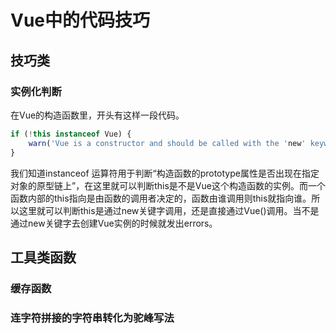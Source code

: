 # Vue中的代码技巧

## 技巧类

### 实例化判断

在Vue的构造函数里，开头有这样一段代码。

```javascript
if (!this instanceof Vue) {
    warn('Vue is a constructor and should be called with the 'new' keyword);
}
```

我们知道instanceof 运算符用于判断“构造函数的prototype属性是否出现在指定对象的原型链上”，在这里就可以判断this是不是Vue这个构造函数的实例。而一个函数内部的this指向是由函数的调用者决定的，函数由谁调用则this就指向谁。所以这里就可以判断this是通过new关键字调用，还是直接通过Vue()调用。当不是通过new关键字去创建Vue实例的时候就发出errors。



## 工具类函数

### 缓存函数

### 连字符拼接的字符串转化为驼峰写法

